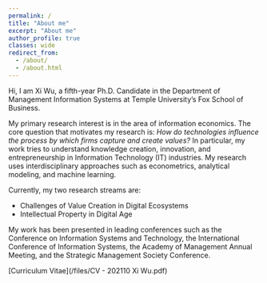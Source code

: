 ```yaml
---
permalink: /
title: "About me"
excerpt: "About me"
author_profile: true
classes: wide
redirect_from: 
  - /about/
  - /about.html
---
```

Hi, I am Xi Wu, a fifth-year Ph.D. Candidate in the Department of Management Information Systems at Temple University’s Fox School of Business. 

My primary research interest is in the area of information economics. The core question that motivates my research is: *How do technologies influence the process by which firms capture and create values?*
In particular, my work tries to understand knowledge creation, innovation, and entrepreneurship in Information Technology (IT) industries. My research uses interdisciplinary approaches such as econometrics, analytical modeling, and machine learning. 

Currently, my two research streams are:
 - Challenges of Value Creation in Digital Ecosystems
 - Intellectual Property in Digital Age

My work has been presented in leading conferences such as the Conference on Information Systems and Technology, the International Conference of Information Systems, the Academy of Management Annual Meeting, and the Strategic Management Society Conference.

[Curriculum Vitae](/files/CV - 202110 Xi Wu.pdf)
